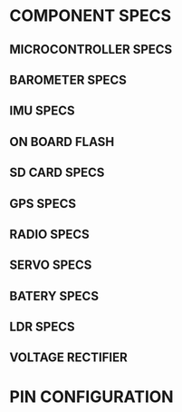 # COMPONENT SPECS

## MICROCONTROLLER SPECS

## BAROMETER SPECS

## IMU SPECS

## ON BOARD FLASH

## SD CARD SPECS

## GPS SPECS

## RADIO SPECS

## SERVO SPECS

## BATERY SPECS

## LDR SPECS

## VOLTAGE RECTIFIER




# PIN CONFIGURATION

##
